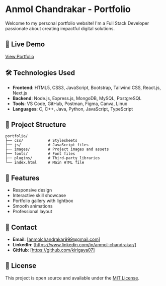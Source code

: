 # Anmol Chandrakar - Portfolio

Welcome to my personal portfolio website! I'm a Full Stack Developer passionate about creating impactful digital solutions.

## 🚀 Live Demo

[View Portfolio](https://kirigaya07.github.io/portfolio/)

## 🛠️ Technologies Used

- **Frontend**: HTML5, CSS3, JavaScript, Bootstrap, Tailwind CSS, React.js, Next.js
- **Backend**: Node.js, Express.js, MongoDB, MySQL, PostgreSQL
- **Tools**: VS Code, GitHub, Postman, Figma, Canva, Linux
- **Languages**: C, C++, Java, Python, JavaScript, TypeScript

## 📁 Project Structure

```
portfolio/
├── css/           # Stylesheets
├── js/            # JavaScript files
├── images/        # Project images and assets
├── fonts/         # Font files
├── plugins/       # Third-party libraries
└── index.html     # Main HTML file
```

## 🎯 Features

- Responsive design
- Interactive skill showcase
- Portfolio gallery with lightbox
- Smooth animations
- Professional layout

## 📧 Contact

- **Email**: [anmolchandrakar999@gmail.com]
- **LinkedIn**: [https://www.linkedin.com/in/anmol-chandrakar/]
- **GitHub**: [https://github.com/kirigaya07]

## 📄 License

This project is open source and available under the [MIT License](LICENSE).
